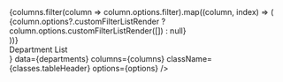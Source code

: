 <ThemeProvider theme={theme}>
          <CssBaseline />
          <GlobalStyles
            styles={{
              '[class*="MuiChip-root"]': {
                width: '11.25rem !important',
                backgroundColor: '#ffffff !important',
                border: '1px solid #004b98 !important',
                marginBottom: '1rem !important',
              },
              '[class*="MuiChip-deleteIcon"]': {
                position: 'relative !important',
                bottom: '1rem !important',
                left: '3.8rem !important',
                color: '#004b98 !important',
              },
              '[class*="MUIDataTableToolbar-actions-"]': {
                display: 'flex',
                alignItems: 'center',
                justifyContent: 'flex-end',
                gap: '0.5rem',
              },
              '[class*="MUIDataTableHeadCell-sortAction-"]': {
                alignItems: 'center',
              },
              '[class*="MuiToolbar-gutters-"]': {
                paddingLeft: '1rem'
              },
              '[class*="MuiTableCell-root-"]': {
                padding: '0',
                paddingLeft: '1rem'
              },
              '[class*="MuiPaper-elevation4-"]': {
                boxShadow: 'none',
              },
              '[class*=" MUIDataTableHeadCell-"]': {
                textTransform:'uppercase',
              },
              '@media (max-width: 960px)': {
                '[class*="MUIDataTableBodyCell-stackedCommon-"]': {
                  height: '40px'
                },
                '[class*="MuiToolbar-gutters-"]': {
                  paddingLeft: '0',
                  paddingRight: '0'
                },
              }
            }}
          />
          <div className={classes.tableContainer} >
            <div className={classes.tableHeader}>
              <div className={classes.filterList}>
                {columns.filter(column => column.options.filter).map((column, index) => (
                  <div key={index}>
                    {column.options?.customFilterListRender ? column.options.customFilterListRender([]) : null}
                  </div>
                ))}
              </div>
            </div>
            <MUIDataTable
              title={<div style={{ display: "flex", fontSize: '14px', fontWeight: "600", color: '#1C1C1C' }}>Department List</div>}
              data={departments}
              columns={columns}
              className={classes.tableHeader}
              options={options}
            />
          </div>
        </ThemeProvider>
